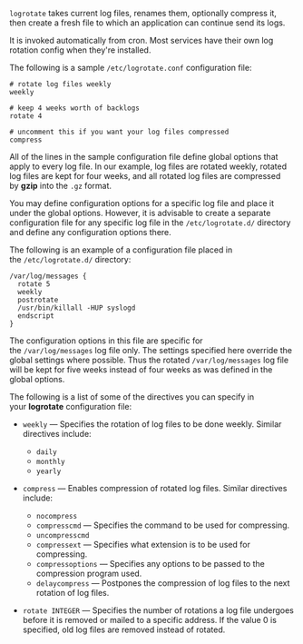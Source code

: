 
`logrotate` takes current log files, renames them, optionally compress it, then create a fresh file to which an application can continue send its logs.

It is invoked automatically from cron. Most services have their own log rotation config when they're installed.


The following is a sample `/etc/logrotate.conf` configuration file:

```
# rotate log files weekly
weekly

# keep 4 weeks worth of backlogs
rotate 4

# uncomment this if you want your log files compressed
compress
```

All of the lines in the sample configuration file define global options that apply to every log file. In our example, log files are rotated weekly, rotated log files are kept for four weeks, and all rotated log files are compressed by **gzip** into the `.gz` format.

You may define configuration options for a specific log file and place it under the global options. However, it is advisable to create a separate configuration file for any specific log file in the `/etc/logrotate.d/` directory and define any configuration options there.

The following is an example of a configuration file placed in the `/etc/logrotate.d/` directory:

```
/var/log/messages {
  rotate 5
  weekly
  postrotate
  /usr/bin/killall -HUP syslogd
  endscript
}
```

The configuration options in this file are specific for the `/var/log/messages` log file only. The settings specified here override the global settings where possible. Thus the rotated `/var/log/messages` log file will be kept for five weeks instead of four weeks as was defined in the global options.

The following is a list of some of the directives you can specify in your **logrotate** configuration file:

- `weekly` — Specifies the rotation of log files to be done weekly. Similar directives include:
    
    - `daily`
    - `monthly`
    - `yearly`
    
- `compress` — Enables compression of rotated log files. Similar directives include:
    
    - `nocompress`
    - `compresscmd` — Specifies the command to be used for compressing.
    - `uncompresscmd`
    - `compressext` — Specifies what extension is to be used for compressing.
    - `compressoptions` — Specifies any options to be passed to the compression program used.
    - `delaycompress` — Postpones the compression of log files to the next rotation of log files.
-  `rotate INTEGER` — Specifies the number of rotations a log file undergoes before it is removed or mailed to a specific address. If the value 0 is specified, old log files are removed instead of rotated.
